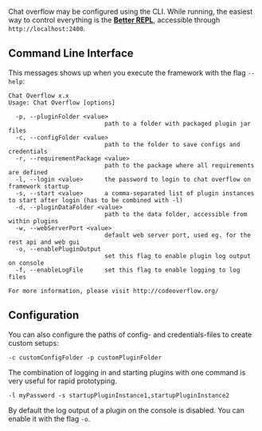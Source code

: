 Chat overflow may be configured using the CLI. While running, the easiest way to control everything is the [**Better REPL**](/docs/usage/Using-the-GUI.md), accessible through `http://localhost:2400`.

## Command Line Interface

This messages shows up when you execute the framework with the flag `--help`:

```
Chat Overflow x.x
Usage: Chat Overflow [options]

  -p, --pluginFolder <value>
                           path to a folder with packaged plugin jar files
  -c, --configFolder <value>
                           path to the folder to save configs and credentials
  -r, --requirementPackage <value>
                           path to the package where all requirements are defined
  -l, --login <value>      the password to login to chat overflow on framework startup
  -s, --start <value>      a comma-separated list of plugin instances to start after login (has to be combined with -l)
  -d, --pluginDataFolder <value>
                           path to the data folder, accessible from within plugins
  -w, --webServerPort <value>
                           default web server port, used eg. for the rest api and web gui
  -o, --enablePluginOutput
                           set this flag to enable plugin log output on console
  -f, --enableLogFile      set this flag to enable logging to log files

For more information, please visit http://codeoverflow.org/
```

## Configuration

You can also configure the paths of config- and credentials-files to create custom setups:

```shell
-c customConfigFolder -p customPluginFolder
```

The combination of logging in and starting plugins with one command is very useful for rapid prototyping.

```shell
-l myPassword -s startupPluginInstance1,startupPluginInstance2
```

By default the log output of a plugin on the console is disabled. You can enable it with the flag `-o`.
